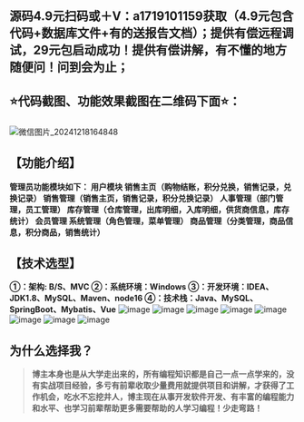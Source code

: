 ## 源码4.9元扫码或＋V：a1719101159获取（4.9元包含代码+数据库文件+有的送报告文档）；提供有偿远程调试，29元包启动成功！提供有偿讲解，有不懂的地方随便问！问到会为止；
## ⭐代码截图、功能效果截图在二维码下面⭐：
### 
![微信图片_20241218164848](https://github.com/user-attachments/assets/646b2784-afb8-47ee-a4d4-5ccc9f96b331)

## 【功能介绍】
**管理员功能模块如下：
用户模块
销售主页（购物结账，积分兑换，销售记录，兑换记录）
销售管理（销售主页，销售记录，积分兑换记录）
人事管理（部门管理，员工管理）
库存管理（仓库管理，出库明细，入库明细，供货商信息，库存统计）
会员管理
系统管理（角色管理，菜单管理）
商品管理（分类管理，商品信息，积分商品，销售统计）**
## 【技术选型】
**①：架构: B/S、MVC
②：系统环境：Windows
③：开发环境：IDEA、JDK1.8、MySQL、Maven、node16
④：技术栈：Java、MySQL、SpringBoot、Mybatis、Vue**
![image](https://github.com/user-attachments/assets/362ef7b0-8173-43e2-a64f-9c744fde7b40)
![image](https://github.com/user-attachments/assets/034635a1-6efe-446c-9512-7ed8929fa40c)
![image](https://github.com/user-attachments/assets/7359c054-a948-48e1-9ee6-ea153648bd4c)
![image](https://github.com/user-attachments/assets/e09fc9ae-6b9e-40e7-8daf-e203173d371b)
![image](https://github.com/user-attachments/assets/39f75a50-8f58-4490-b688-80bd6a9f99fc)
![image](https://github.com/user-attachments/assets/88bd9161-d38e-4082-ae56-626d15ecf9aa)
![image](https://github.com/user-attachments/assets/a23de63c-8b63-4445-81a4-0fefdfbcf3b7)
![image](https://github.com/user-attachments/assets/771eb999-84d9-4b18-9820-a6d09beb20e5)

## 为什么选择我？

> **博主本身也是从大学走出来的，所有编程知识都是自己一点一点学来的，没有实战项目经验，多亏有前辈收取少量费用就提供项目和讲解，才获得了工作机会，吃水不忘挖井人，博主现在从事开发软件开发、有丰富的编程能力和水平、也学习前辈帮助更多需要帮助的人学习编程！少走弯路！**
